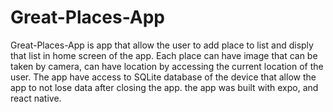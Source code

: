 # Great-Places-App
Great-Places-App is app that allow the user to add place to list and disply that list in home screen of the app. Each place can have image that can be taken by camera, can have location by accessing the current location of the user. The app have access to SQLite database of the device that allow the app to not lose data after closing the app. the app was built with expo, and react native.
 
